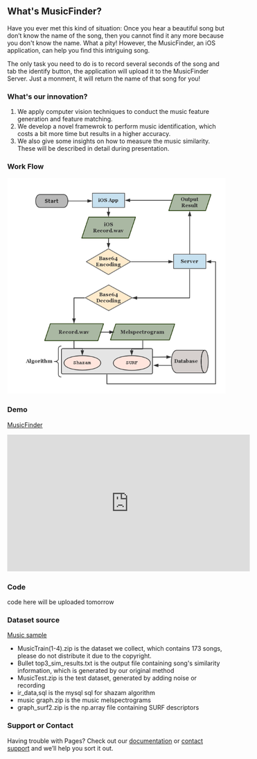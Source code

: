 ## What's MusicFinder?

Have you ever met this kind of situation: Once you hear a beautiful song but don’t know the name of the song, then you cannot find it any more because you don't know the name. What a pity! However, the MusicFinder, an iOS application, can help you find this intriguing song. 

The only task you need to do is to record several seconds of the song and tab the identify button, the application will upload it to the MusicFinder Server. Just a monment, it will return the name of that song for you!

### What's our innovation?

1. We apply computer vision techniques to conduct the music feature generation and feature matching.
2. We develop a novel framewrok to perform music identification, which costs a bit more time but results in a higher accuracy.
3. We also give some insights on how to measure the music similarity.
These will be described in detail during presentation.

### Work Flow

![work flow](/flow.png)

### Demo

[MusicFinder](https://youtu.be/37cFnlfYg1s)

<iframe width="560" height="315" src="https://www.youtube.com/embed/37cFnlfYg1s" frameborder="0" allow="autoplay; encrypted-media" allowfullscreen></iframe>

### Code

code here will be uploaded tomorrow


### Dataset source

[Music sample](https://drive.google.com/drive/folders/1AKlQFAHL8VY6P4EX-qYlUWDhtScXt_7o)
* MusicTrain(1-4).zip is the dataset we collect, which contains 173 songs, please do not distribute it due to the copyright.
* Bullet top3_sim_results.txt is the output file containing song's similarity information, which is generated by our original method
* MusicTest.zip is the test dataset, generated by adding noise or recording 
* ir_data,sql is the mysql sql for shazam algorithm
* music graph.zip is the music melspectrograms
* graph_surf2.zip is the np.array file containing SURF descriptors

### Support or Contact

Having trouble with Pages? Check out our [documentation](https://help.github.com/categories/github-pages-basics/) or [contact support](https://github.com/contact) and we’ll help you sort it out.

